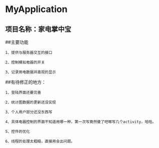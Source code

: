 # MyApplication

项目名称：家电掌中宝
-------

##主要功能

	1、提供与服务器交互的接口     
	
	2、控制模拟电器的开关                            

	3、记录用电数据并直观的显示 
         
##有待修正的地方：


	1、登陆界面还要完善  
	
	2、统计图数据的更新还没实现
	
	3、个人用户部分还没东西写
	
	4、具体电器控制的界面不知道用哪一种，第一次写竟然傻了吧唧写几个activity，哈哈。
	
	5、控件的优化
	
	6、线程的处理太粗糙，直接用会出问题。
	
 
              
